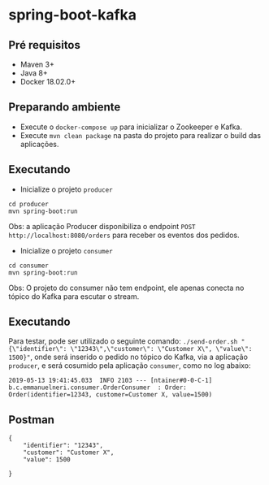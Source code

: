 # spring-boot-kafka

## Pré requisitos

- Maven 3+
- Java 8+
- Docker 18.02.0+ 

## Preparando ambiente

- Execute o `docker-compose up` para inicializar o Zookeeper e Kafka.
- Execute `mvn clean package` na pasta do projeto para realizar o build das aplicações.

## Executando 

- Inicialize o projeto `producer`
````
cd producer
mvn spring-boot:run
````

Obs: a aplicação Producer disponibiliza o endpoint `POST http://localhost:8080/orders` para receber os eventos dos pedidos.


-  Inicialize o projeto `consumer`
````
cd consumer
mvn spring-boot:run
````
Obs: O projeto do consumer não tem endpoint, ele apenas conecta no tópico do Kafka para escutar o stream.


## Executando 


Para testar, pode ser utilizado o seguinte comando: `./send-order.sh "{\"identifier\": \"12343\",\"customer\": \"Customer X\", \"value\": 1500}"`, onde será inserido o pedido no tópico do Kafka, via a aplicação `producer`, e será cosumido pela aplicação `consumer`, como no log abaixo:
````
2019-05-13 19:41:45.033  INFO 2103 --- [ntainer#0-0-C-1] b.c.emmanuelneri.consumer.OrderConsumer  : Order: Order(identifier=12343, customer=Customer X, value=1500)
````

## Postman

````
{
	"identifier": "12343",
	"customer": "Customer X",
	"value": 1500
	
}
````


